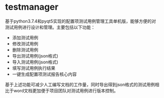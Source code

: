 # testmanager

基于python3.7.4和pyqt5实现的配置项测试用例管理工具单机版，能够方便的对测试用例进行设计和管理。主要包括以下功能：

+ 添加测试用例
+ 修改测试用例
+ 删除测试用例
+ 导出测试用例(json格式)
+ 导入测试用例(json格式)
+ 填写测试用例执行结果
+ 一键生成配置项测试报告核心内容

基于上述功能可减少人工编写文档的工作量，同时导出得到json格式的测试用例相比于word文档更加便于项目团队对测试用例进行版本控制。
